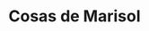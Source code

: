 ---
title: "Cosas de Marisol"
url: /la-linea-de-la-concepcion/cosas-de-marisol/
shop: Nähzubehör
---